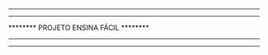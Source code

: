 ************************************************************************
********		 												********
********				PROJETO ENSINA FÁCIL     				********	
********														********
************************************************************************
